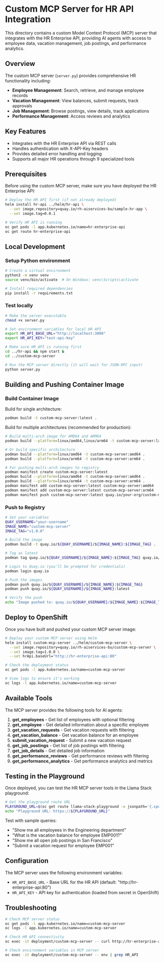 # Custom MCP Server for HR API Integration

This directory contains a custom Model Context Protocol (MCP) server that integrates with the HR Enterprise API, providing AI agents with access to employee data, vacation management, job postings, and performance analytics.

## Overview

The custom MCP server (`server.py`) provides comprehensive HR functionality including:
- **Employee Management**: Search, retrieve, and manage employee records
- **Vacation Management**: View balances, submit requests, track approvals
- **Job Management**: Browse postings, view details, track applications
- **Performance Management**: Access reviews and analytics

## Key Features

- Integrates with the HR Enterprise API via REST calls
- Handles authentication with X-API-Key headers
- Provides detailed error handling and logging
- Supports all major HR operations through 9 specialized tools

## Prerequisites

Before using the custom MCP server, make sure you have deployed the HR Enterprise API:

```bash
# Deploy the HR API first (if not already deployed)
helm install hr-api ../helm/hr-api \
  --set image.repository=quay.io/rh-aiservices-bu/sample-hr-app \
  --set image.tag=0.0.1

# Verify HR API is running
oc get pods -l app.kubernetes.io/name=hr-enterprise-api
oc get route hr-enterprise-api
```

## Local Development

### Setup Python environment

```bash
# Create a virtual environment
python3 -m venv venv
source venv/bin/activate  # On Windows: venv\Scripts\activate

# Install required dependencies
pip install -r requirements.txt
```

### Test locally

```bash
# Make the server executable
chmod +x server.py

# Set environment variables for local HR API
export HR_API_BASE_URL="http://localhost:3000"
export HR_API_KEY="test-api-key"

# Make sure HR API is running first
cd ../hr-api && npm start &
cd ../custom-mcp-server

# Run the MCP server directly (it will wait for JSON-RPC input)
python server.py
```

## Building and Pushing Container Image

### Build Container Image

Build for single architecture:
```bash
podman build -t custom-mcp-server:latest .
```

Build for multiple architectures (recommended for production):
```bash
# Build multi-arch image for AMD64 and ARM64
podman build --platform=linux/amd64,linux/arm64 -t custom-mcp-server:latest .

# Or build specific architecture
podman build --platform=linux/amd64 -t custom-mcp-server:amd64 .
podman build --platform=linux/arm64 -t custom-mcp-server:arm64 .

# For pushing multi-arch images to registry
podman manifest create custom-mcp-server:latest
podman build --platform=linux/amd64 -t custom-mcp-server:amd64 .
podman build --platform=linux/arm64 -t custom-mcp-server:arm64 .
podman manifest add custom-mcp-server:latest custom-mcp-server:amd64
podman manifest add custom-mcp-server:latest custom-mcp-server:arm64
podman manifest push custom-mcp-server:latest quay.io/your-org/custom-mcp-server:latest
```

### Push to Registry

```bash
# Set your variables
QUAY_USERNAME="your-username"
IMAGE_NAME="custom-mcp-server"
IMAGE_TAG="v1.0.0"

# Build the image
podman build -t quay.io/${QUAY_USERNAME}/${IMAGE_NAME}:${IMAGE_TAG} .

# Tag as latest
podman tag quay.io/${QUAY_USERNAME}/${IMAGE_NAME}:${IMAGE_TAG} quay.io/${QUAY_USERNAME}/${IMAGE_NAME}:latest

# Login to Quay.io (you'll be prompted for credentials)
podman login quay.io

# Push the images
podman push quay.io/${QUAY_USERNAME}/${IMAGE_NAME}:${IMAGE_TAG}
podman push quay.io/${QUAY_USERNAME}/${IMAGE_NAME}:latest

# Verify the push
echo "Image pushed to: quay.io/${QUAY_USERNAME}/${IMAGE_NAME}:${IMAGE_TAG}"
```

## Deploy to OpenShift

Once you have built and pushed your custom MCP server image:

```bash
# Deploy your custom MCP server using Helm
helm install custom-mcp-server ../helm/custom-mcp-server \
  --set image.repository=quay.io/rh-aiservices-bu/custom-mcp-server \
  --set image.tag=1.0.0 \
  --set hrApi.baseUrl="http://hr-enterprise-api:80"

# Check the deployment status
oc get pods -l app.kubernetes.io/name=custom-mcp-server

# View logs to ensure it's working
oc logs -l app.kubernetes.io/name=custom-mcp-server
```

## Available Tools

The MCP server provides the following tools for AI agents:

1. **get_employees** - Get list of employees with optional filtering
2. **get_employee** - Get detailed information about a specific employee
3. **get_vacation_requests** - Get vacation requests with filtering
4. **get_vacation_balance** - Get vacation balance for an employee
5. **submit_vacation_request** - Submit a new vacation request
6. **get_job_postings** - Get list of job postings with filtering
7. **get_job_details** - Get detailed job information
8. **get_performance_reviews** - Get performance reviews with filtering
9. **get_performance_analytics** - Get performance analytics and metrics

## Testing in the Playground

Once deployed, you can test the HR MCP server tools in the Llama Stack playground:

```bash
# Get the playground route URL
PLAYGROUND_URL=$(oc get route llama-stack-playground -o jsonpath='{.spec.host}')
echo "Playground URL: https://${PLAYGROUND_URL}"
```

Test with sample queries:
- "Show me all employees in the Engineering department"
- "What is the vacation balance for employee EMP001?"
- "Show me all open job postings in San Francisco"
- "Submit a vacation request for employee EMP001"

## Configuration

The MCP server uses the following environment variables:

- `HR_API_BASE_URL` - Base URL for the HR API (default: "http://hr-enterprise-api:80")
- `HR_API_KEY` - API key for authentication (loaded from secret in OpenShift)

## Troubleshooting

```bash
# Check MCP server status
oc get pods -l app.kubernetes.io/name=custom-mcp-server
oc logs -l app.kubernetes.io/name=custom-mcp-server

# Check HR API connectivity
oc exec -it deployment/custom-mcp-server -- curl http://hr-enterprise-api:80/health

# Check environment variables in MCP server
oc exec -it deployment/custom-mcp-server -- env | grep HR_API
```